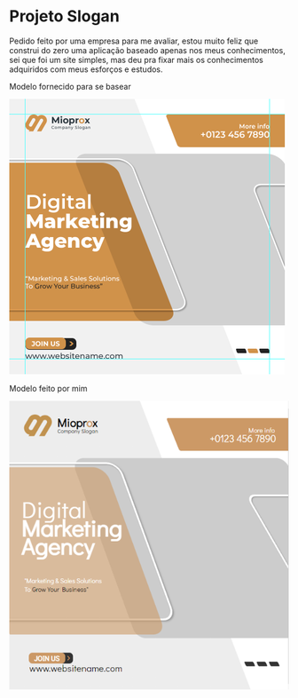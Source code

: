 <h1> Projeto Slogan </h1>

<p> Pedido feito por uma empresa para me avaliar,
estou muito feliz que construi do zero uma aplicação
baseado apenas nos meus conhecimentos, sei que foi um
site simples, mas deu pra fixar mais os conhecimentos
adquiridos com meus esforços e estudos. </p>

<p> Modelo fornecido para se basear </p>

![alt-text](https://github.com/wevertonsantos/site-companySlogan/blob/main/siteSloganModelo.PNG)

<p> Modelo feito por mim <p>

![alt-text](https://github.com/wevertonsantos/site-companySlogan/blob/main/meuSiteSlogan.PNG)
